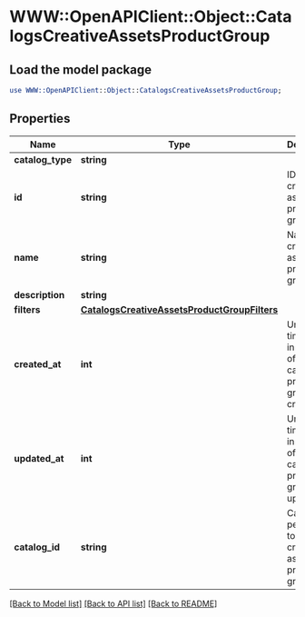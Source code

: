 # WWW::OpenAPIClient::Object::CatalogsCreativeAssetsProductGroup

## Load the model package
```perl
use WWW::OpenAPIClient::Object::CatalogsCreativeAssetsProductGroup;
```

## Properties
Name | Type | Description | Notes
------------ | ------------- | ------------- | -------------
**catalog_type** | **string** |  | 
**id** | **string** | ID of the creative assets product group. | 
**name** | **string** | Name of creative assets product group | [optional] 
**description** | **string** |  | [optional] 
**filters** | [**CatalogsCreativeAssetsProductGroupFilters**](CatalogsCreativeAssetsProductGroupFilters.md) |  | 
**created_at** | **int** | Unix timestamp in seconds of when catalog product group was created. | [optional] 
**updated_at** | **int** | Unix timestamp in seconds of last time catalog product group was updated. | [optional] 
**catalog_id** | **string** | Catalog id pertaining to the creative assets product group. | 

[[Back to Model list]](../README.md#documentation-for-models) [[Back to API list]](../README.md#documentation-for-api-endpoints) [[Back to README]](../README.md)


